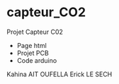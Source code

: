 # capteur_CO2

Projet Capteur C02

- Page html
- Projet PCB
- Code arduino

Kahina AIT OUFELLA
Erick LE SECH
